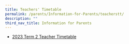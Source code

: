 ```yaml
---
title: Teachers' Timetable
permalink: /parents/Information-for-Parents/teacherstt/
description: ""
third_nav_title: Information for Parents
---
```

* [2023 Term 2 Teacher Timetable](/files/Timetables/Teachers%20Timetable/2023%20Term%202%20Teacher%20Timetable_v2.pdf)
